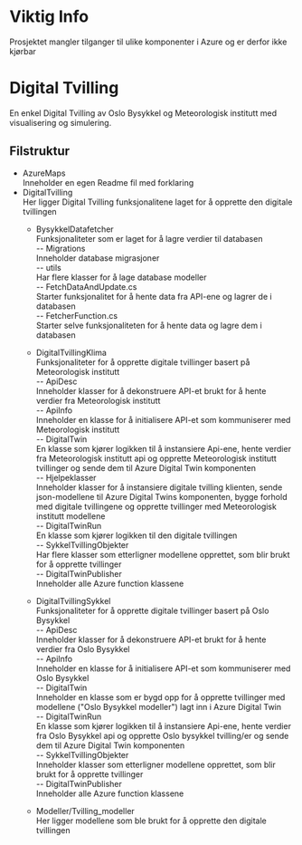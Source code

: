 # Viktig Info
Prosjektet mangler tilganger til ulike komponenter i Azure og er derfor ikke kjørbar

# Digital Tvilling
En enkel Digital Tvilling av Oslo Bysykkel og Meteorologisk institutt med visualisering og simulering.


## Filstruktur
 - AzureMaps  
    Inneholder en egen Readme fil med forklaring 
 - DigitalTvilling   
    Her ligger Digital Tvilling funksjonalitene laget for å opprette den digitale tvillingen  
    - BysykkelDatafetcher  
       Funksjonaliteter som er laget for å lagre verdier til databasen  
      -- Migrations  
          Inneholder database migrasjoner  
      -- utils  
          Har flere klasser for å lage database modeller  
      -- FetchDataAndUpdate.cs  
          Starter funksjonalitet for å hente data fra API-ene og lagrer de i databasen  
      -- FetcherFunction.cs  
          Starter selve funksjonaliteten for å hente data og lagre dem i databasen  

    - DigitalTvillingKlima  
        Funksjonaliteter for å opprette digitale tvillinger basert på Meteorologisk institutt  
       -- ApiDesc  
          Inneholder klasser for å dekonstruere API-et brukt for å hente verdier fra Meteorologisk institutt  
      -- ApiInfo  
          Inneholder en klasse for å initialisere API-et som kommuniserer med Meteorologisk institutt  
      -- DigitalTwin  
         En klasse som kjører logikken til å instansiere Api-ene, hente verdier fra Meteorologisk institutt api og opprette Meteorologisk institutt tvillinger og sende dem til Azure Digital Twin komponenten  
      -- Hjelpeklasser  
          Inneholder klasser for å instansiere digitale tvilling klienten, sende json-modellene til Azure Digital Twins komponenten, bygge forhold med digitale tvillingene og opprette tvillinger med Meteorologisk institutt modellene  
      -- DigitalTwinRun  
          En klasse som kjører logikken til den digitale tvillingen  
      -- SykkelTvillingObjekter  
          Har flere klasser som etterligner modellene opprettet, som blir brukt for å opprette tvillinger   
      -- DigitalTwinPublisher  
          Inneholder alle Azure function klassene   
    - DigitalTvillingSykkel  
       Funksjonaliteter for å opprette digitale tvillinger basert på Oslo Bysykkel  
      -- ApiDesc  
          Inneholder klasser for å dekonstruere API-et brukt for å hente verdier fra Oslo Bysykkel  
      -- ApiInfo  
          Inneholder en klasse for å initialisere API-et som kommuniserer med Oslo Bysykkel  
      -- DigitalTwin  
          Inneholder en klasse som er bygd opp for å opprette tvillinger med modellene ("Oslo Bysykkel modeller") lagt inn i Azure Digital Twin  
      -- DigitalTwinRun  
          En klasse som kjører logikken til å instansiere Api-ene, hente verdier fra Oslo Bysykkel api og opprette Oslo bysykkel tvilling/er og sende dem til Azure Digital Twin komponenten  
      -- SykkelTvillingObjekter  
          Inneholder klasser som etterligner modellene opprettet, som blir brukt for å opprette tvillinger   
      -- DigitalTwinPublisher  
          Inneholder alle Azure function klassene   
    - Modeller/Tvilling_modeller  
        Her ligger modellene som ble brukt for å opprette den digitale tvillingen  

